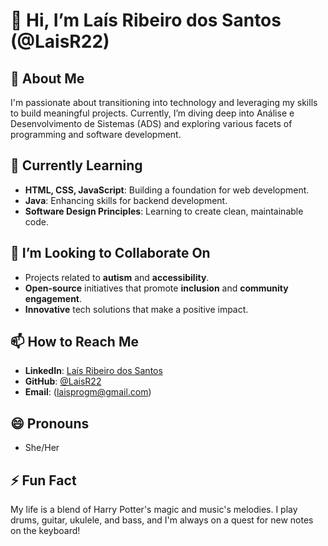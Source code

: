 # 👋 Hi, I’m Laís Ribeiro dos Santos (@LaisR22)

## 👀 About Me
I'm passionate about transitioning into technology and leveraging my skills to build meaningful projects. Currently, I’m diving deep into Análise e Desenvolvimento de Sistemas (ADS) and exploring various facets of programming and software development.

## 🌱 Currently Learning
- **HTML, CSS, JavaScript**: Building a foundation for web development.
- **Java**: Enhancing skills for backend development.
- **Software Design Principles**: Learning to create clean, maintainable code.

## 💞️ I’m Looking to Collaborate On
- Projects related to **autism** and **accessibility**.
- **Open-source** initiatives that promote **inclusion** and **community engagement**.
- **Innovative** tech solutions that make a positive impact.

## 📫 How to Reach Me
- **LinkedIn**: [Laís Ribeiro dos Santos](https://www.linkedin.com/in/lais-ribeiro-606344324)
- **GitHub**: [@LaisR22](https://github.com/LaisR22)
- **Email**: (laisprogm@gmail.com)

## 😄 Pronouns
- She/Her

## ⚡ Fun Fact
My life is a blend of Harry Potter's magic and music's melodies. I play drums, guitar, ukulele, and bass, and I'm always on a quest for new notes on the keyboard!

<!---
LaisR22/LaisR22 is a ✨ special ✨ repository because its `README.md` (this file) appears on your GitHub profile.
You can click the Preview link to take a look at your changes.
--->
